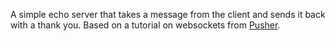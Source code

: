 A simple echo server that takes a message from the client and sends it back with a thank you.
Based on a tutorial on websockets from [Pusher](https://blog.pusher.com/websockets-from-scratch).
